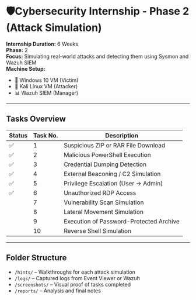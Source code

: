 # 🛡️Cybersecurity Internship - Phase 2 (Attack Simulation)

**Internship Duration:** 6 Weeks  
**Phase:** 2  
**Focus:** Simulating real-world attacks and detecting them using Sysmon and Wazuh SIEM  
**Machine Setup:**  
- 🧠 Windows 10 VM (Victim)  
- 🐉 Kali Linux VM (Attacker)  
- 📊 Wazuh SIEM (Manager)

---

## Tasks Overview

|Status| Task No. | Description |
|------|----------|-------------|
✅| 1 | Suspicious ZIP or RAR File Download |
✅| 2 | Malicious PowerShell Execution |
✅| 3 | Credential Dumping Detection |
✅| 4 | External Beaconing / C2 Simulation |
✅| 5 | Privilege Escalation (User → Admin) |
✅| 6 | Unauthorized RDP Access |
|| 7 | Vulnerability Scan Simulation |
|| 8 | Lateral Movement Simulation |
|| 9 | Execution of Password-Protected Archive |
|| 10 | Reverse Shell Simulation |

---

## Folder Structure

- `/hints/` – Walkthroughs for each attack simulation
- `/logs/` – Captured logs from Event Viewer or Wazuh
- `/screenshots/` – Visual proof of tasks completed
- `/reports/` – Analysis and final notes
